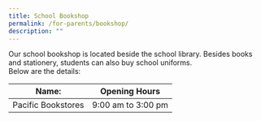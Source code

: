 ```yaml
---
title: School Bookshop
permalink: /for-parents/bookshop/
description: ""
---
```


Our school bookshop is located beside the school library. Besides books and stationery, students can also buy school uniforms.  
Below are the details: 



|Name:  | Opening Hours  |
| - |-|
|Pacific Bookstores |  9:00 am to 3:00 pm |